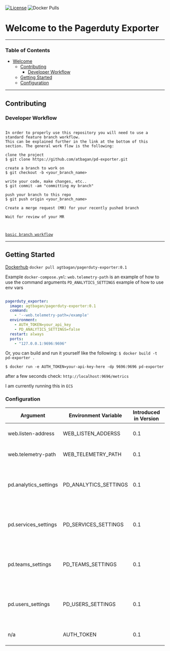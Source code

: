 [![License](https://img.shields.io/badge/License-Apache%202.0-blue.svg)](https://opensource.org/licenses/Apache-2.0)
![Docker Pulls](https://img.shields.io/docker/pulls/agtbagan/pagerduty-exporter.svg?maxAge=604800)
# Welcome to the Pagerduty Exporter 

------------------------------------------------------------------------------------------------------------------------
### Table of Contents
<!-- TOC -->
- [Welcome](#welcome-to-the-pagerduty-exporter)
  - [Contributing](#contributing)
    - [Developer Workflow](#developer-workflow)
  - [Getting Started](#getting-started)
  - [Configuration](#configuration)
------------------------------------------------------------------------------------------------------------------------
## Contributing

### Developer Workflow

```

In order to properly use this repository you will need to use a standard feature branch workflow.
This can be explained further in the link at the bottom of this section. The general work flow is the following:

clone the project
$ git clone https://github.com/atbagan/pd-exporter.git

create a branch to work on
$ git checkout -b <your_branch_name>

write your code, make changes, etc..
$ git commit -am "committing my branch"

push your branch to this repo 
$ git push origin <your_branch_name>

Create a merge request (MR) for your recently pushed branch

Wait for review of your MR



```
[`basic branch workflow`](https://docs.gitlab.com/ee/gitlab-basics/feature_branch_workflow.html)

------------------------------------------------------------------------------------------------------------------------

## Getting Started 
[Dockerhub](https://hub.docker.com/r/agtbagan/pagerduty-exporter)
`docker pull agtbagan/pagerduty-exporter:0.1`

Example `docker-compose.yml`:
`web.telemetry-path` is an example of how to use the command arguments
`PD_ANALYTICS_SETTINGS` example of how to use env vars
```yaml

pagerduty_exporter:
  image: agtbagan/pagerduty-exporter:0.1
  command:
    - '--web.telemetry-path=/example'
  environment:
    - AUTH_TOKEN=your_api_key
    - PD_ANALYTICS_SETTINGS=false
  restart: always
  ports:
    - "127.0.0.1:9696:9696"
```
Or, you can build and run it yourself like the following:
`$ docker build -t pd-exporter .`

`$ docker run -e AUTH_TOKEN=your-api-key-here -dp 9696:9696 pd-exporter`

after a few seconds check: `http://localhost:9696/metrics`

I am currently running this in `ECS`

### Configuration

| Argument                | Environment Variable  |Introduced in Version | Description | Default     |
| --------                | --------------------- | -----------          | ----------- | ----------- | 
| web.listen-address      |  WEB_LISTEN_ADDERSS   |   0.1                |  Address to listen on for web server                   | 9696 |
| web.telemetry-path      |  WEB_TELEMETRY_PATH   |   0.1                |  Path where to expose metrics                          | /metrics |
| pd.analytics_settings   |  PD_ANALYTICS_SETTINGS|   0.1                |  Pagerduty Analytics Metrics Settings on/off (boolean) | true |
| pd.services_settings    |  PD_SERVICES_SETTINGS |   0.1                |  Pagerduty Services Metrics Settings on/off (boolean)  | true |
| pd.teams_settings       |  PD_TEAMS_SETTINGS    |   0.1                |  Pagerduty Teams Metrics Settings on/off (boolean)     | true |
| pd.users_settings       |  PD_USERS_SETTINGS    |   0.1                |  Pagerduty Users Metrics Settings on/off (boolean)     | true |
| n/a                     |  AUTH_TOKEN           |   0.1                |  Pagerduty API Key  (required)                          | ""      |